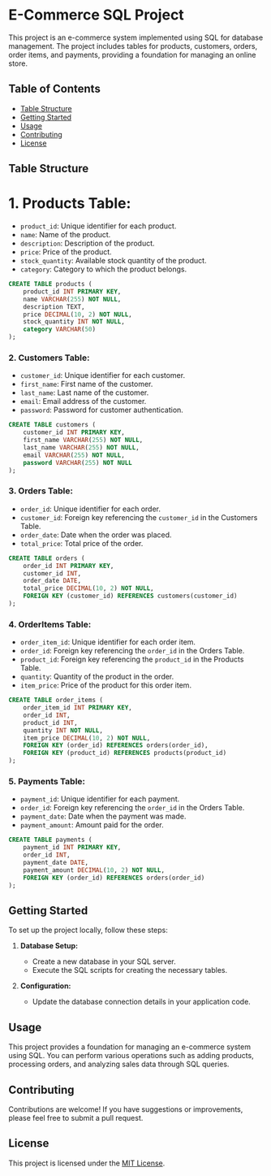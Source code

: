 
# E-Commerce SQL Project

This project is an e-commerce system implemented using SQL for database management. The project includes tables for products, customers, orders, order items, and payments, providing a foundation for managing an online store.

## Table of Contents

- [Table Structure](#table-structure)
- [Getting Started](#getting-started)
- [Usage](#usage)
- [Contributing](#contributing)
- [License](#license)

## Table Structure

# 1. Products Table:
   - `product_id`: Unique identifier for each product.
   - `name`: Name of the product.
   - `description`: Description of the product.
   - `price`: Price of the product.
   - `stock_quantity`: Available stock quantity of the product.
   - `category`: Category to which the product belongs.

   ```sql
   CREATE TABLE products (
       product_id INT PRIMARY KEY,
       name VARCHAR(255) NOT NULL,
       description TEXT,
       price DECIMAL(10, 2) NOT NULL,
       stock_quantity INT NOT NULL,
       category VARCHAR(50)
   );
   ```

### 2. Customers Table:
   - `customer_id`: Unique identifier for each customer.
   - `first_name`: First name of the customer.
   - `last_name`: Last name of the customer.
   - `email`: Email address of the customer.
   - `password`: Password for customer authentication.

   ```sql
   CREATE TABLE customers (
       customer_id INT PRIMARY KEY,
       first_name VARCHAR(255) NOT NULL,
       last_name VARCHAR(255) NOT NULL,
       email VARCHAR(255) NOT NULL,
       password VARCHAR(255) NOT NULL
   );
   ```

### 3. Orders Table:
   - `order_id`: Unique identifier for each order.
   - `customer_id`: Foreign key referencing the `customer_id` in the Customers Table.
   - `order_date`: Date when the order was placed.
   - `total_price`: Total price of the order.

   ```sql
   CREATE TABLE orders (
       order_id INT PRIMARY KEY,
       customer_id INT,
       order_date DATE,
       total_price DECIMAL(10, 2) NOT NULL,
       FOREIGN KEY (customer_id) REFERENCES customers(customer_id)
   );
   ```

### 4. OrderItems Table:
   - `order_item_id`: Unique identifier for each order item.
   - `order_id`: Foreign key referencing the `order_id` in the Orders Table.
   - `product_id`: Foreign key referencing the `product_id` in the Products Table.
   - `quantity`: Quantity of the product in the order.
   - `item_price`: Price of the product for this order item.

   ```sql
   CREATE TABLE order_items (
       order_item_id INT PRIMARY KEY,
       order_id INT,
       product_id INT,
       quantity INT NOT NULL,
       item_price DECIMAL(10, 2) NOT NULL,
       FOREIGN KEY (order_id) REFERENCES orders(order_id),
       FOREIGN KEY (product_id) REFERENCES products(product_id)
   );
   ```

### 5. Payments Table:
   - `payment_id`: Unique identifier for each payment.
   - `order_id`: Foreign key referencing the `order_id` in the Orders Table.
   - `payment_date`: Date when the payment was made.
   - `payment_amount`: Amount paid for the order.

   ```sql
   CREATE TABLE payments (
       payment_id INT PRIMARY KEY,
       order_id INT,
       payment_date DATE,
       payment_amount DECIMAL(10, 2) NOT NULL,
       FOREIGN KEY (order_id) REFERENCES orders(order_id)
   );
   ```

## Getting Started

To set up the project locally, follow these steps:

1. **Database Setup:**
   - Create a new database in your SQL server.
   - Execute the SQL scripts for creating the necessary tables.

2. **Configuration:**
   - Update the database connection details in your application code.

## Usage

This project provides a foundation for managing an e-commerce system using SQL. You can perform various operations such as adding products, processing orders, and analyzing sales data through SQL queries.

## Contributing

Contributions are welcome! If you have suggestions or improvements, please feel free to submit a pull request.

## License

This project is licensed under the [MIT License](LICENSE).

